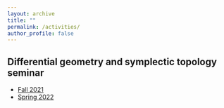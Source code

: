 ```yaml
---
layout: archive
title: ""
permalink: /activities/
author_profile: false
---
```


## Differential geometry and symplectic topology seminar
- [Fall 2021](https://erkaobao.github.io/math/activities/gt2021fall)
- [Spring 2022](https://erkaobao.github.io/math/activities/gt2022spring)
